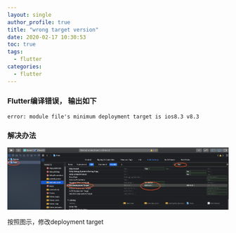 ```yaml
---
layout: single
author_profile: true
title: "wrong target version"
date: 2020-02-17 10:30:53
toc: true
tags:
  - flutter
categories:
  - flutter
---
```

### Flutter编译错误， 输出如下
```
error: module file's minimum deployment target is ios8.3 v8.3
```

### 解决办法
![我的头像](/assets/images/posts/f5.png)

按照图示，修改deployment target